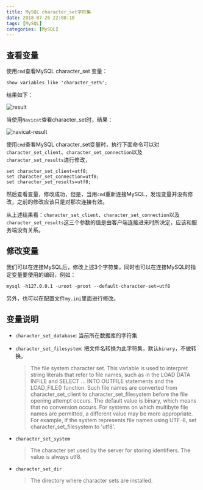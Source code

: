 ```yaml
---
title: MySQL character_set字符集
date: 2018-07-26 22:08:10
tags: [MySQL]
categories: [MySQL]
---
```


## 查看变量

使用`cmd`查看MySQL character_set 变量：

```mysql
show variables like 'character_set%';
```

<!-- more -->

结果如下：

![result](https://walker911-1256994604.cos.ap-shanghai.myqcloud.com/blog%2Fmysql_character.png)

当使用`Navicat`查看character_set时，结果：

![navicat-result](https://walker911-1256994604.cos.ap-shanghai.myqcloud.com/blog%2Fnavicat_mysql_character.png)

使用`cmd`查看MySQL character_set变量时，执行下面命令可以对`character_set_client`、`character_set_connection`以及`character_set_results`进行修改，

```mysql
set character_set_client=utf8;
set character_set_connection=utf8;
set character_set_results=utf8;
```

然后查看变量，修改成功，但是，当用`cmd`重新连接MySQL，发现变量并没有修改，之前的修改应该只是对那次连接有效。

从上述结果看：`character_set_client`、`character_set_connection`以及`character_set_results`这三个参数的值是由客户端连接进来时所决定，应该和服务端没有关系。

## 修改变量

我们可以在连接MySQL后，修改上述3个字符集，同时也可以在连接MySQL时指定变量要使用的编码，例如：

```mysql
mysql -h127.0.0.1 -uroot -proot --default-character-set=utf8
```

另外，也可以在配置文件`my.ini`里面进行修改。

## 变量说明

- `character_set_database`: 当前所在数据库的字符集

- `character_set_filesystem`: 把文件名转换为此字符集，默认`binary`，不做转换。

  > The file system character set. This variable is used to interpret string literals that refer to file names, such as in the LOAD DATA INFILE and SELECT ... INTO OUTFILE statements and the LOAD_FILE() function. Such file names are converted from character_set_client to character_set_filesystem before the file opening attempt occurs. The default value is binary, which means that no conversion occurs. For systems on which multibyte file names are permitted, a different value may be more appropriate. For example, if the system represents file names using UTF-8, set character_set_filesystem to 'utf8'.

- `character_set_system`

  > The character set used by the server for storing identifiers. The value is always utf8.

- `character_set_dir`

  > The directory where character sets are installed. 